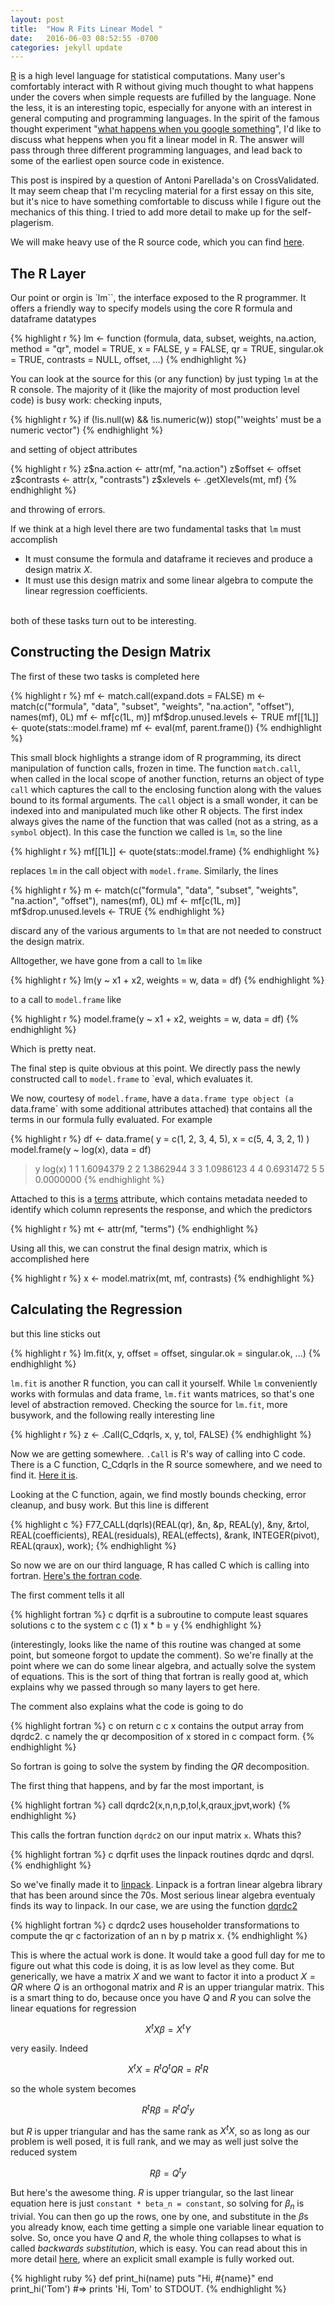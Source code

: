 ```yaml
---
layout: post
title:  "How R Fits Linear Model "
date:   2016-06-03 08:52:55 -0700
categories: jekyll update
---
```


[R](https://www.r-project.org/) is a high level language for statistical computations.  Many user's comfortably interact with R without giving much thought to what happens under the covers when simple requests are fufilled by the language.  None the less, it is an interesting topic, especially for anyone with an interest in general computing and programming languages.  In the spirit of the famous thought experiment "[what happens when you google something](https://github.com/alex/what-happens-when)", I'd like to discuss what heppens when you fit a linear model in R.  The answer will pass through three different programming languages, and lead back to some of the earliest open source code in existence.

This post is inspired by a question of Antoni Parellada's on CrossValidated.  It may seem cheap that I'm recycling material for a first essay on this site, but it's nice to have something comfortable to discuss while I figure out the mechanics of this thing.  I tried to add more detail to make up for the self-plagerism.

We will make heavy use of the R source code, which you can find [here](https://github.com/wch/r-source).

The R Layer
-----------

Our point or orgin is `lm``, the interface exposed to the R programmer.  It offers a friendly way to specify models using the core R formula and dataframe datatypes

{% highlight r %}
lm <- function (formula, data, subset, weights, na.action,
		method = "qr", model = TRUE, x = FALSE, y = FALSE,
		qr = TRUE, singular.ok = TRUE, contrasts = NULL,
		offset, ...)
{% endhighlight %}

You can look at the source for this (or any function) by just typing `lm` at the R console.  The majority of it (like the majority of most production level code) is busy work: checking inputs,

{% highlight r %}
    if (!is.null(w) && !is.numeric(w)) 
        stop("'weights' must be a numeric vector")
{% endhighlight %}

and setting of object attributes 

{% highlight r %}
z$na.action <- attr(mf, "na.action")
z$offset <- offset
z$contrasts <- attr(x, "contrasts")
z$xlevels <- .getXlevels(mt, mf)
{% endhighlight %}

and throwing of errors.

If we think at a high level there are two fundamental tasks that `lm` must accomplish

  - It must consume the formula and dataframe it recieves and produce a design matrix $X$.
  - It must use this design matrix and some linear algebra to compute the linear regression coefficients.

<br>
both of these tasks turn out to be interesting.


Constructing the Design Matrix
------------------------------

The first of these two tasks is completed here

{% highlight r %}
mf <- match.call(expand.dots = FALSE)
m <- match(c("formula", "data", "subset", "weights", "na.action", 
             "offset"), names(mf), 0L)
mf <- mf[c(1L, m)]
mf$drop.unused.levels <- TRUE
mf[[1L]] <- quote(stats::model.frame)
mf <- eval(mf, parent.frame())
{% endhighlight %}

This small block highlights a strange idom of R programming, its direct manipulation of function calls, frozen in time.  The function `match.call`, when called in the local scope of another function, returns an object of type `call` which captures the call to the enclosing function along with the values bound to its formal arguments.  The `call` object is a small wonder, it can be indexed into and manipulated much like other R objects.  The first index always gives the name of the function that was called (not as a string, as a `symbol` object).  In this case the function we called is `lm`, so the line

{% highlight r %}
mf[[1L]] <- quote(stats::model.frame)
{% endhighlight %}

replaces `lm` in the call object with `model.frame`.  Similarly, the lines

{% highlight r %}
m <- match(c("formula", "data", "subset", "weights", "na.action", 
             "offset"), names(mf), 0L)
mf <- mf[c(1L, m)]
mf$drop.unused.levels <- TRUE
{% endhighlight %}

discard any of the various arguments to `lm` that are not needed to construct the design matrix.  

Alltogether, we have gone from a call to `lm` like

{% highlight r %}
lm(y ~ x1 + x2, weights = w, data = df)
{% endhighlight %}

to a call to `model.frame` like

{% highlight r %}
model.frame(y ~ x1 + x2, weights = w, data = df)
{% endhighlight %}

Which is pretty neat.


The final step is quite obvious at this point.  We directly pass the newly constructed call to ``model.frame`` to `eval, which evaluates it.

We now, courtesy of `model.frame`, have a `data.frame type object (a `data.frame` with some additional attributes attached) that contains all the terms in our formula fully evaluated.  For example

{% highlight r %}
df <- data.frame(
     y = c(1, 2, 3, 4, 5),
     x = c(5, 4, 3, 2, 1)
)
model.frame(y ~ log(x), data = df)
>   y    log(x)
> 1 1 1.6094379
> 2 2 1.3862944
> 3 3 1.0986123
> 4 4 0.6931472
> 5 5 0.0000000
{% endhighlight %}

Attached to this is a [terms](https://stat.ethz.ch/R-manual/R-devel/library/stats/html/terms.object.html) attribute, which contains metadata needed to identify which column represents the response, and which the predictors

{% highlight r %}
mt <- attr(mf, "terms")
{% endhighlight %}

Using all this, we can construt the final design matrix, which is accomplished here

{% highlight r %}
x <- model.matrix(mt, mf, contrasts)
{% endhighlight %}


Calculating the Regression
--------------------------

but this line sticks out

{% highlight r %}
lm.fit(x, y, offset = offset, singular.ok = singular.ok, ...)
{% endhighlight %}

`lm.fit` is another R function, you can call it yourself.  While `lm` conveniently works with formulas and data frame, `lm.fit` wants matrices, so that's one level of abstraction removed.  Checking the source for `lm.fit`, more busywork, and the following really interesting line

{% highlight r %}
    z <- .Call(C_Cdqrls, x, y, tol, FALSE)
{% endhighlight %}

Now we are getting somewhere.  `.Call` is R's way of calling into C code.  There is a C function, C_Cdqrls in the R source somewhere, and we need to find it.  [Here it is][1].

Looking at the C function, again, we find mostly bounds checking, error cleanup, and busy work.  But this line is different

{% highlight c %}
    F77_CALL(dqrls)(REAL(qr), &n, &p, REAL(y), &ny, &rtol,
		    REAL(coefficients), REAL(residuals), REAL(effects),
		    &rank, INTEGER(pivot), REAL(qraux), work);
{% endhighlight %}

So now we are on our third language, R has called C which is calling into fortran.  [Here's the fortran code][2].

The first comment tells it all

{% highlight fortran %}
    c     dqrfit is a subroutine to compute least squares solutions
    c     to the system
    c
    c     (1)               x * b = y
{% endhighlight %}

(interestingly, looks like the name of this routine was changed at some point, but someone forgot to update the comment).  So we're finally at the point where we can do some linear algebra, and actually solve the system of equations.  This is the sort of thing that fortran is really good at, which explains why we passed through so many layers to get here. 

The comment also explains what the code is going to do

{% highlight fortran %}
    c     on return
    c
    c        x      contains the output array from dqrdc2.
    c               namely the qr decomposition of x stored in
    c               compact form.
{% endhighlight %}

So fortran is going to solve the system by finding the $QR$ decomposition.

The first thing that happens, and by far the most important, is

{% highlight fortran %}
    call dqrdc2(x,n,n,p,tol,k,qraux,jpvt,work)
{% endhighlight %}

This calls the fortran function `dqrdc2` on our input matrix `x`.  Whats this?  

{% highlight fortran %}
     c     dqrfit uses the linpack routines dqrdc and dqrsl.
{% endhighlight %}

So we've finally made it to [linpack][3].  Linpack is a fortran linear algebra library that has been around since the 70s.  Most serious linear algebra eventualy finds its way to linpack.  In our case, we are using the function [dqrdc2][4]

{% highlight fortran %}
    c     dqrdc2 uses householder transformations to compute the qr
    c     factorization of an n by p matrix x.
{% endhighlight %}

This is where the actual work is done.  It would take a good full day for me to figure out what this code is doing, it is as low level as they come.  But generically, we have a matrix $X$ and we want to factor it into a product $X = QR$ where $Q$ is an orthogonal matrix and $R$ is an upper triangular matrix.  This is a smart thing to do, because once you have $Q$ and $R$ you can solve the linear equations for regression

$$ X^t X \beta = X^t Y $$

very easily.  Indeed

$$ X^t X = R^t Q^t Q R = R^t R $$

so the whole system becomes

$$ R^t R \beta = R^t Q^t y $$

but $R$ is upper triangular and has the same rank as $X^t X$, so as long as our problem is well posed, it is full rank, and we may as well just solve the reduced system

$$ R \beta = Q^t y $$

But here's the awesome thing.  $R$ is upper triangular, so the last linear equation here is just `constant * beta_n = constant`, so solving for $\beta_n$ is trivial.  You can then go up the rows, one by one, and substitute in the $\beta$s you already know, each time getting a simple one variable linear equation to solve.  So, once you have $Q$ and $R$, the whole thing collapses to what is called *backwards substitution*, which is easy.  You can read about this in more detail [here][5], where an explicit small example is fully worked out.


  [1]: https://github.com/wch/r-source/blob/trunk/src/library/stats/src/lm.c
  [2]: https://github.com/wch/r-source/blob/trunk/src/appl/dqrls.f
  [3]: http://en.wikipedia.org/wiki/LINPACK
  [4]: https://github.com/wch/r-source/blob/trunk/src/appl/dqrdc2.f
  [5]: http://www.seas.ucla.edu/~vandenbe/103/lectures/qr.pdf

{% highlight ruby %}
def print_hi(name)
  puts "Hi, #{name}"
end
print_hi('Tom')
#=> prints 'Hi, Tom' to STDOUT.
{% endhighlight %}

[jekyll-docs]: http://jekyllrb.com/docs/home
[jekyll-gh]:   https://github.com/jekyll/jekyll
[jekyll-talk]: https://talk.jekyllrb.com/
